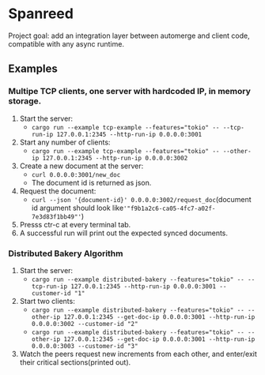 # Spanreed

Project goal: add an integration layer between automerge and client code, compatible with any async runtime.

## Examples 

### Multipe TCP clients, one server with hardcoded IP, in memory storage.

1. Start the server:
   - `cargo run --example tcp-example --features="tokio" -- --tcp-run-ip 127.0.0.1:2345 --http-run-ip 0.0.0.0:3001`
2. Start any number of clients:
   - `cargo run --example tcp-example --features="tokio" -- --other-ip 127.0.0.1:2345 --http-run-ip 0.0.0.0:3002`
3. Create a new document at the server:
   - `curl 0.0.0.0:3001/new_doc`
   - The document id is returned as json.
4. Request the document:
   - `curl --json '{document-id}' 0.0.0.0:3002/request_doc`(document id argument should look like`'"f9b1a2c6-ca05-4fc7-a02f-7e3d83f1bb49"'`)
5. Presss ctr-c at every terminal tab.
6. A successful run will print out the expected synced documents. 

### Distributed Bakery Algorithm
1. Start the server:
   - `cargo run --example distributed-bakery --features="tokio" -- --tcp-run-ip 127.0.0.1:2345 --http-run-ip 0.0.0.0:3001 --customer-id "1"`
2. Start two clients:
   - `cargo run --example distributed-bakery --features="tokio" -- --other-ip 127.0.0.1:2345 --get-doc-ip 0.0.0.0:3001 --http-run-ip 0.0.0.0:3002 --customer-id "2"`
   - `cargo run --example distributed-bakery --features="tokio" -- --other-ip 127.0.0.1:2345 --get-doc-ip 0.0.0.0:3001 --http-run-ip 0.0.0.0:3003 --customer-id "3"`
3. Watch the peers request new increments from each other, and enter/exit their critical sections(printed out).